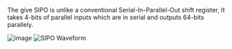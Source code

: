 The give SIPO is unlike a conventional Serial-In-Parallel-Out shift register, It takes 4-bits of parallel inputs which are in serial and outputs 64-bits parallely.

![image](https://github.com/user-attachments/assets/fd5b386d-4757-4f9d-a291-05e406b90d96)
![SIPO Waveform](https://github.com/user-attachments/assets/bf31cf76-dd7a-473f-8e57-c397302cf595)
